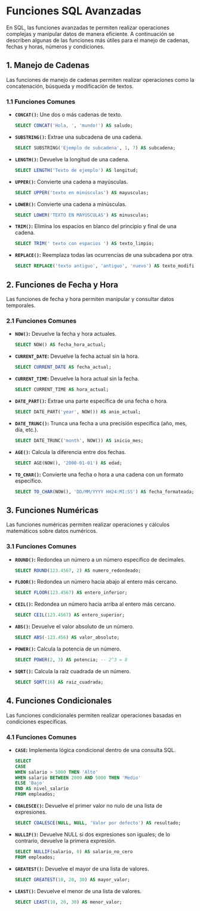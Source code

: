 # Funciones SQL Avanzadas

En SQL, las funciones avanzadas te permiten realizar operaciones complejas y manipular datos de manera eficiente. A continuación se describen algunas de las funciones más útiles para el manejo de cadenas, fechas y horas, números y condiciones.

## 1. Manejo de Cadenas

Las funciones de manejo de cadenas permiten realizar operaciones como la concatenación, búsqueda y modificación de textos.

### 1.1 Funciones Comunes

- **`CONCAT()`:** Une dos o más cadenas de texto.

  ```sql
  SELECT CONCAT('Hola, ', 'mundo!') AS saludo;
  ```

- **`SUBSTRING()`:** Extrae una subcadena de una cadena.

  ```sql
  SELECT SUBSTRING('Ejemplo de subcadena', 1, 7) AS subcadena;

  ```

- **`LENGTH()`:** Devuelve la longitud de una cadena.

  ```sql
  SELECT LENGTH('Texto de ejemplo') AS longitud;

  ```

- **`UPPER()`:** Convierte una cadena a mayúsculas.

  ```sql
  SELECT UPPER('texto en minúsculas') AS mayusculas;

  ```

- **`LOWER()`:** Convierte una cadena a minúsculas.

  ```sql
  SELECT LOWER('TEXTO EN MAYÚSCULAS') AS minusculas;

  ```

- **`TRIM()`:** Elimina los espacios en blanco del principio y final de una cadena.

  ```sql
  SELECT TRIM(' texto con espacios ') AS texto_limpio;

  ```

- **`REPLACE()`:** Reemplaza todas las ocurrencias de una subcadena por otra.

  ```sql
  SELECT REPLACE('texto antiguo', 'antiguo', 'nuevo') AS texto_modificado;

  ```

## 2. Funciones de Fecha y Hora

Las funciones de fecha y hora permiten manipular y consultar datos temporales.

### 2.1 Funciones Comunes

- **`NOW()`:** Devuelve la fecha y hora actuales.

  ```sql
  SELECT NOW() AS fecha_hora_actual;

  ```

- **`CURRENT_DATE`:** Devuelve la fecha actual sin la hora.

  ```sql
  SELECT CURRENT_DATE AS fecha_actual;

  ```

- **`CURRENT_TIME`:** Devuelve la hora actual sin la fecha.

  ```sql
  SELECT CURRENT_TIME AS hora_actual;

  ```

- **`DATE_PART()`:** Extrae una parte específica de una fecha o hora.

  ```sql
  SELECT DATE_PART('year', NOW()) AS anio_actual;

  ```

- **`DATE_TRUNC()`:** Trunca una fecha a una precisión específica (año, mes, día, etc.).

  ```sql
  SELECT DATE_TRUNC('month', NOW()) AS inicio_mes;

  ```

- **`AGE()`:** Calcula la diferencia entre dos fechas.

  ```sql
  SELECT AGE(NOW(), '2000-01-01') AS edad;

  ```

- **`TO_CHAR()`:** Convierte una fecha o hora a una cadena con un formato específico.

  ```sql
  SELECT TO_CHAR(NOW(), 'DD/MM/YYYY HH24:MI:SS') AS fecha_formateada;

  ```

## 3. Funciones Numéricas

Las funciones numéricas permiten realizar operaciones y cálculos matemáticos sobre datos numéricos.

### 3.1 Funciones Comunes

- **`ROUND()`:** Redondea un número a un número específico de decimales.

  ```sql
  SELECT ROUND(123.4567, 2) AS numero_redondeado;

  ```

- **`FLOOR()`:** Redondea un número hacia abajo al entero más cercano.

  ```sql
  SELECT FLOOR(123.4567) AS entero_inferior;

  ```

- **`CEIL()`:** Redondea un número hacia arriba al entero más cercano.

  ```sql
  SELECT CEIL(123.4567) AS entero_superior;

  ```

- **`ABS()`:** Devuelve el valor absoluto de un número.

  ```sql
  SELECT ABS(-123.456) AS valor_absoluto;

  ```

- **`POWER()`:** Calcula la potencia de un número.

  ```sql
  SELECT POWER(2, 3) AS potencia; -- 2^3 = 8

  ```

- **`SQRT()`:** Calcula la raíz cuadrada de un número.

  ```sql
  SELECT SQRT(16) AS raiz_cuadrada;

  ```

## 4. Funciones Condicionales

Las funciones condicionales permiten realizar operaciones basadas en condiciones específicas.

### 4.1 Funciones Comunes

- **`CASE`:** Implementa lógica condicional dentro de una consulta SQL.

  ```sql
  SELECT
  CASE
  WHEN salario > 5000 THEN 'Alto'
  WHEN salario BETWEEN 2000 AND 5000 THEN 'Medio'
  ELSE 'Bajo'
  END AS nivel_salario
  FROM empleados;

  ```

- **`COALESCE()`:** Devuelve el primer valor no nulo de una lista de expresiones.

  ```sql
  SELECT COALESCE(NULL, NULL, 'Valor por defecto') AS resultado;

  ```

- **`NULLIF()`:** Devuelve NULL si dos expresiones son iguales; de lo contrario, devuelve la primera expresión.

  ```sql
  SELECT NULLIF(salario, 0) AS salario_no_cero
  FROM empleados;

  ```

- **`GREATEST()`:** Devuelve el mayor de una lista de valores.

  ```sql
  SELECT GREATEST(10, 20, 30) AS mayor_valor;

  ```

- **`LEAST()`:** Devuelve el menor de una lista de valores.

  ```sql
  SELECT LEAST(10, 20, 30) AS menor_valor;

  ```
